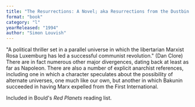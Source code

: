```yaml
---
title: "The Resurrections: A Novel; aka Resurrections from the Dustbin of History"
format: "book"
category: "l"
yearReleased: "1994"
author: "Simon Louvish"
---
```

"A political thriller set in a parallel universe in which the libertarian Marxist Rosa Luxemburg has led a successful communist revolution." (Dan Clore)  There are in fact numerous other major divergences, dating back at least as far as Napoleon. There are also a number of explicit anarchist references, including  one in which a character speculates about the possibility of alternate  universes, one much like our own, but another in which Bakunin succeeded in  having Marx expelled from the First International.

Included in Bould's _Red  Planets_ reading list. 
